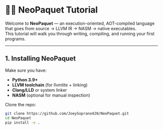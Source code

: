 # 🧑‍💻 NeoPaquet Tutorial
Welcome to **NeoPaquet** — an execution-oriented, AOT-compiled language that goes from source → LLVM IR → NASM → native executables.  
This tutorial will walk you through writing, compiling, and running your first programs.

---

## 1. Installing NeoPaquet
Make sure you have:
- **Python 3.9+**
- **LLVM toolchain** (for llvmlite + linking)
- **Clang/LLD** or system linker
- **NASM** (optional for manual inspection)

Clone the repo:
```bash
git clone https://github.com/JoeySoprano420/NeoPaquet.git
cd NeoPaquet
pip install -e .
